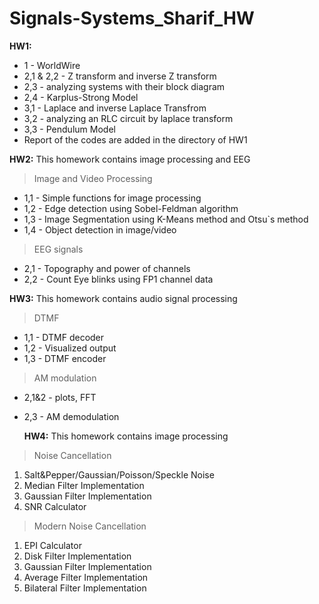 # Signals-Systems_Sharif_HW

**HW1:**
  * 1 - WorldWire
  * 2,1 & 2,2 - Z transform and inverse Z transform
  * 2,3 - analyzing systems with their block diagram
  * 2,4 - Karplus-Strong Model
  * 3,1 - Laplace and inverse Laplace Transfrom
  * 3,2 - analyzing an RLC circuit by laplace transform
  * 3,3 - Pendulum Model
  * Report of the codes are added in the directory of HW1

**HW2:**
This homework contains image processing and EEG 
> Image and Video Processing 
  * 1,1 - Simple functions for image processing
  * 1,2 - Edge detection using Sobel-Feldman algorithm
  * 1,3 - Image Segmentation using K-Means method and Otsu`s method
  * 1,4 - Object detection in image/video
> EEG signals
  * 2,1 - Topography and power of channels
  * 2,2 - Count Eye blinks using FP1 channel data

  **HW3:**
This homework contains audio signal processing
> DTMF
  * 1,1 - DTMF decoder
  * 1,2 - Visualized output
  * 1,3 - DTMF encoder
> AM modulation
  * 2,1&2 - plots, FFT
  * 2,3 - AM demodulation

    **HW4:**
This homework contains image processing
> Noise Cancellation
1. Salt&Pepper/Gaussian/Poisson/Speckle Noise
2. Median Filter Implementation
3. Gaussian Filter Implementation
4. SNR Calculator 
> Modern Noise Cancellation
1. EPI Calculator
2. Disk Filter Implementation
3. Gaussian Filter Implementation
4. Average Filter Implementation
5. Bilateral Filter Implementation